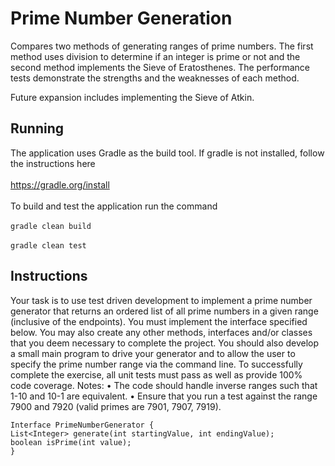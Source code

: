 # Prime Number Generation

Compares two methods of generating ranges of prime numbers. The first method uses division to determine if an integer
is prime or not and the second method implements the Sieve of Eratosthenes. The performance tests demonstrate the
strengths and the weaknesses of each method.

Future expansion includes implementing the Sieve of Atkin.

## Running

The application uses Gradle as the build tool. If gradle is not installed, follow the instructions here
<br><br><a href="https://gradle.org/install">https://gradle.org/install</a><br><br>
To build and test the application run the command <br><br>`gradle clean build`<br><br>`gradle clean test`

## Instructions

Your task is to use test driven development to implement a prime number generator that
returns an ordered list of all prime numbers in a given range (inclusive of the endpoints).
You must implement the interface specified below. You may also create any other
methods, interfaces and/or classes that you deem necessary to complete the project.
You should also develop a small main program to drive your generator and to allow the
user to specify the prime number range via the command line. To successfully
complete the exercise, all unit tests must pass as well as provide 100% code coverage.
Notes:
• The code should handle inverse ranges such that 1-10 and 10-1 are equivalent.
• Ensure that you run a test against the range 7900 and 7920 (valid primes are 7901,
7907, 7919).

```
Interface PrimeNumberGenerator {
List<Integer> generate(int startingValue, int endingValue);
boolean isPrime(int value);
}
